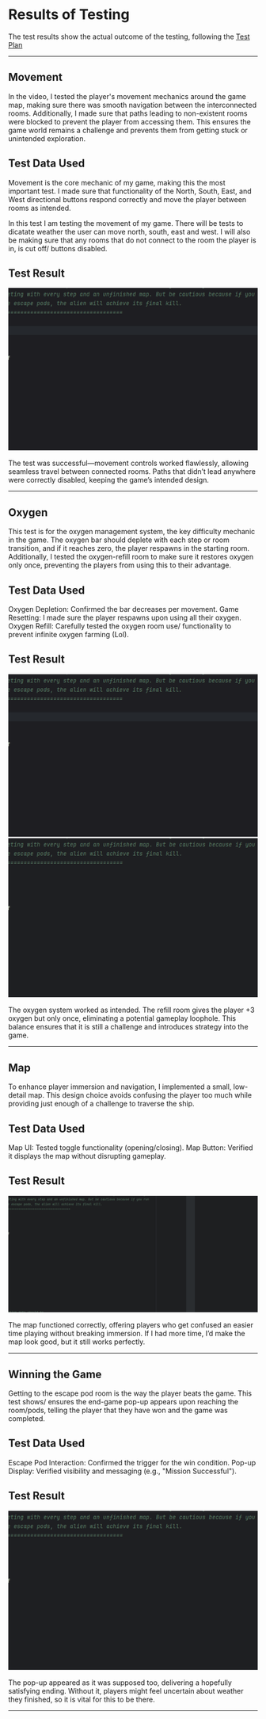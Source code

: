 # Results of Testing

The test results show the actual outcome of the testing, following the [Test Plan](test-plan.md)

---

## Movement

In the video, I tested the player's movement mechanics around the game map, making sure there was smooth navigation between the interconnected rooms. Additionally, I made sure that paths leading to non-existent rooms were blocked to prevent the player from accessing them. This ensures the game world remains a challenge and prevents them from getting stuck or unintended exploration.

## Test Data Used

Movement is the core mechanic of my game, making this the most important test. I made sure that functionality of the North, South, East, and West directional buttons respond correctly and move the player between rooms as intended.


In this test I am testing the movement of my game. There will be tests to dicatate weather the user can move north, south, east and west. I will also be making sure that
any rooms that do not connect to the room the player is in, is cut off/ buttons disabled.


## Test Result
![Movement.gif](screenshots/Movement.gif)

The test was successful—movement controls worked flawlessly, allowing seamless travel between connected rooms. Paths that didn’t lead anywhere were correctly disabled, keeping the game’s intended design.

---

## Oxygen
This test is for the oxygen management system, the key difficulty mechanic in the game. The oxygen bar should deplete with each step or room transition, and if it reaches zero, the player respawns in the starting room. Additionally, I tested the oxygen-refill room to make sure it restores oxygen only once, preventing the players from using this to their advantage.

## Test Data Used
Oxygen Depletion: Confirmed the bar decreases per movement.
Game Resetting: I made sure the player respawns upon using all their oxygen.
Oxygen Refill: Carefully tested the oxygen room use/ functionality to prevent infinite oxygen farming (Lol).

## Test Result
![Oxygen1.gif](screenshots/Oxygen1.gif)
![Oxygen2.gif](screenshots/Oxygen2.gif)

The oxygen system worked as intended. The refill room gives the player +3 oxygen but only once, eliminating a potential gameplay loophole. This balance ensures that it is still a challenge and introduces strategy into the game.

---


## Map
To enhance player immersion and navigation, I implemented a small, low-detail map. This design choice avoids confusing the player too much while providing just enough of a challenge to traverse the ship.

## Test Data Used
Map UI: Tested toggle functionality (opening/closing).
Map Button: Verified it displays the map without disrupting gameplay.

## Test Result
![Map.gif](screenshots/Map.gif)

The map functioned correctly, offering players who get confused an easier time playing without breaking immersion. If I had more time, I’d make the map look good, but it still works perfectly.

---

## Winning the Game
Getting to the escape pod room is the way the player beats the game. This test shows/ ensures the end-game pop-up appears upon reaching the room/pods, telling the player that they have won and the game was completed.

## Test Data Used
Escape Pod Interaction: Confirmed the trigger for the win condition.
Pop-up Display: Verified visibility and messaging (e.g., "Mission Successful").

## Test Result
![Ending.gif](screenshots/Ending.gif)

The pop-up appeared as it was supposed too, delivering a hopefully satisfying ending. Without it, players might feel uncertain about weather they finished, so it is vital for this to be there.

---







